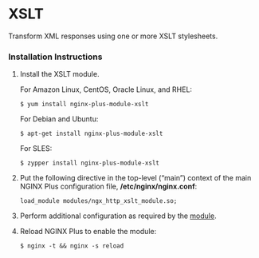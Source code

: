 # XSLT

Transform XML responses using one or more XSLT stylesheets.

### Installation Instructions

1. Install the XSLT module.

   For Amazon Linux, CentOS, Oracle Linux, and RHEL:

   ```text
   $ yum install nginx-plus-module-xslt
   ```

   For Debian and Ubuntu:

   ```text
   $ apt-get install nginx-plus-module-xslt
   ```

   For SLES:

   ```text
   $ zypper install nginx-plus-module-xslt
   ```

2. Put the following directive in the top-level \(“main”\) context of the main NGINX Plus configuration file, **/etc/nginx/nginx.conf**:

   ```text
   load_module modules/ngx_http_xslt_module.so;
   ```

3. Perform additional configuration as required by the [module](https://nginx.org/en/docs/http/ngx_http_xslt_module.html).
4. Reload NGINX Plus to enable the module:

   ```text
   $ nginx -t && nginx -s reload
   ```

